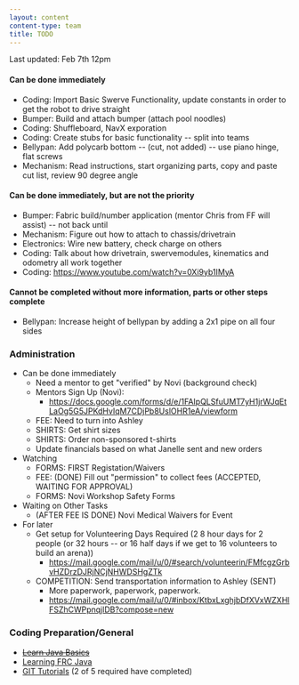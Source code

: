 ```yaml
---
layout: content
content-type: team
title: TODO
---
```

Last updated: Feb 7th 12pm

#### Can be done immediately
* Coding: Import Basic Swerve Functionality, update constants in order to get the robot to drive straight
* Bumper: Build and attach bumper (attach pool noodles)
* Coding: Shuffleboard, NavX exporation
* Coding: Create stubs for basic functionality -- split into teams
* Bellypan: Add polycarb bottom -- (cut, not added) -- use piano hinge, flat screws
* Mechanism: Read instructions, start organizing parts, copy and paste cut list, review 90 degree angle

#### Can be done immediately, but are not the priority
* Bumper: Fabric build/number application (mentor Chris from FF will assist) -- not back until 
* Mechanism: Figure out how to attach to chassis/drivetrain
* Electronics: Wire new battery, check charge on others
* Coding: Talk about how drivetrain, swervemodules, kinematics and odometry all work together
* Coding: https://www.youtube.com/watch?v=0Xi9yb1IMyA
        
#### Cannot be completed without more information, parts or other steps complete
* Bellypan: Increase height of bellypan by adding a 2x1 pipe on all four sides

### Administration
* Can be done immediately    
    * Need a mentor to get "verified" by Novi (background check)    
    * Mentors Sign Up (Novi):
        * https://docs.google.com/forms/d/e/1FAIpQLSfuUMT7yH1jrWJqEtLaOg5G5JPKdHvIqM7CDjPb8UslOHR1eA/viewform    
    * FEE: Need to turn into Ashley
    * SHIRTS: Get shirt sizes        
    * SHIRTS: Order non-sponsored t-shirts
    * Update financials based on what Janelle sent and new orders    
* Watching
    * FORMS: FIRST Registation/Waivers
    * FEE: (DONE) Fill out "permission" to collect fees  (ACCEPTED, WAITING FOR APPROVAL)
    * FORMS: Novi Workshop Safety Forms
* Waiting on Other Tasks
    * (AFTER FEE IS DONE) Novi Medical Waivers for Event
* For later
    * Get setup for Volunteering Days Required (2 8 hour days for 2 people (or 32 hours -- or 16 half days if we get to 16 volunteers to build an arena))
        * https://mail.google.com/mail/u/0/#search/volunteerin/FMfcgzGrbvHZDrzDJRjNCjNHWDSHgZTk
    * COMPETITION: Send transportation information to Ashley (SENT) 
        * More paperwork, paperwork, paperwork.
        * https://mail.google.com/mail/u/0/#inbox/KtbxLxghjbDfXVxWZXHlFSZhCWPpnqjlDB?compose=new


### Coding Preparation/General
* ~~[Learn Java Basics](tutorials/java)~~
* [Learning FRC Java](tutorials/frc-java)
* [GIT Tutorials](tutorials/git) (2 of 5 required have completed)

